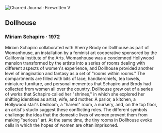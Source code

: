 <div class="artwork-of-the-day">
  <div class="container">
    <div class="img-wrapper">
      <img
        src="https://uploads1.wikiart.org/images/miriam-schapiro/dollhouse-1972.jpg!Large.jpg"
        alt="Charred Journal: Firewritten V" />
    </div>
    <div class="artwork-detail">
      <div class="artwork-origin"> 
        <h2 class="artwork-name">Dollhouse</h2>
        <h3 class="artist">
          Miriam Schapiro
                    ·  1972
        </h3>
      </div>
      <p class="description">
        <span class="artwork-description-text ng-binding" ng-bind-html="viewModel.ArtworkOfTheDay.Description | unsafe">Miriam Schapiro collaborated with Sherry Brody on Dollhouse as part of Womanhouse, an installation by a feminist art cooperative sponsored by the California Institute of the Arts. Womanhouse was a condemned Hollywood mansion transformed by the artists into a series of rooms dealing with different aspects of women's experience, and Dollhouse provided another level of imagination and fantasy as a set of  "rooms within rooms." The compartments are filled with bits of lace, handkerchiefs, tea towels, miniature furniture, and personal mementos that Schapiro and Brody had collected from women all over the country. Dollhouse grew out of a series of works that Schapiro called her "shrines," in which she explored her shifting identities as artist, wife, and mother. A parlor, a kitchen, a Hollywood star's bedroom, a "harem" room, a nursery, and, on the top floor, an artist's studio suggest these conflicting roles. The different symbols challenge the idea that the domestic lives of women prevent them from making "serious" art. At the same time, the tiny rooms in Dollhouse evoke cells in which the hopes of women are often imprisoned.</span>
                        <div class="text-shadow-container" ng-show="showShadow" style=""></div>
      </p>
    </div>
  </div>

</div>
